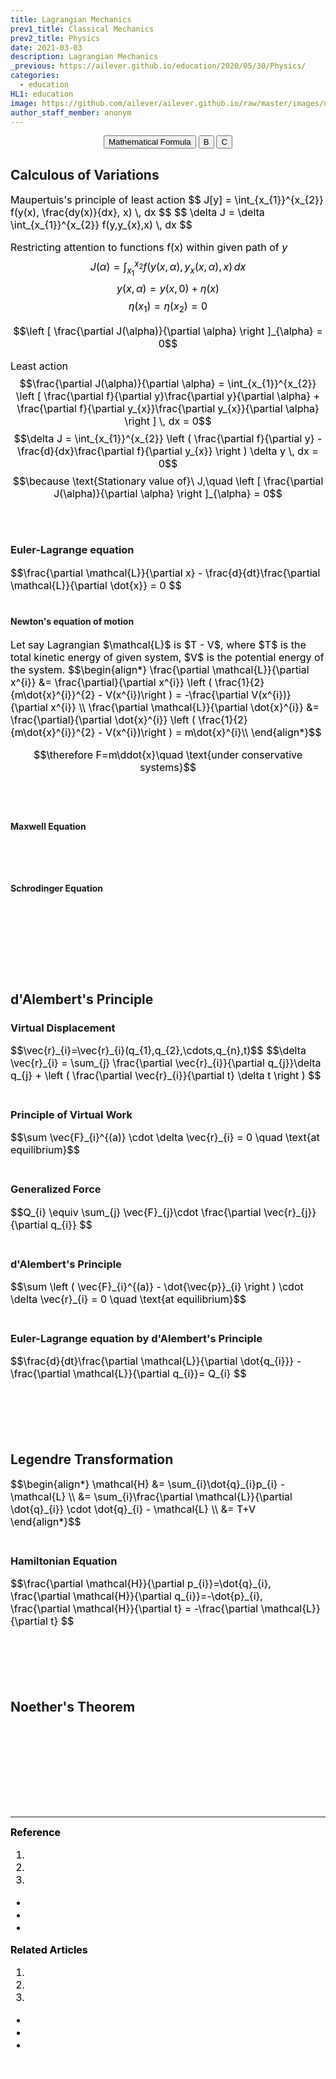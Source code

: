 ```yaml
---
title: Lagrangian Mechanics
prev1_title: Classical Mechanics
prev2_title: Physics
date: 2021-03-03
description: Lagrangian Mechanics
_previous: https://ailever.github.io/education/2020/05/30/Physics/
categories:
  - education
HL1: education
image: https://github.com/ailever/ailever.github.io/raw/master/images/unsplash/gray_Physics.png
author_staff_member: anonym
---
```


<!-- Top Block -->
<div align="center" class="top_btn_box">
  <button class="top_btn" type="button" onclick="location.href='https://en.wikipedia.org/wiki/Help:Displaying_a_formula'">Mathematical Formula</button>
  <button class="top_btn" type="button" onclick="location.href='#'">B</button>
  <button class="top_btn" type="button" onclick="location.href='#'">C</button>
</div>
<!-- Top Block -->


## Calculous of Variations
<div align="left" style="font-size:medium;font-weight:normal;color:black;background-color:unset;">
Maupertuis's principle of least action
$$
J[y] = \int_{x_{1}}^{x_{2}} f(y(x), \frac{dy(x)}{dx}, x) \, dx 
$$
$$
\delta J = \delta \int_{x_{1}}^{x_{2}} f(y,y_{x},x) \, dx  
$$

Restricting attention to functions f(x) within given path of $y$
$$J(\alpha) = \int_{x_{1}}^{x_{2}} f(y(x, \alpha), y_{x}(x, \alpha), x) \, dx$$
$$y(x, \alpha) = y(x, 0) + \eta(x) $$
$$\eta (x_{1}) = \eta (x_{2}) = 0$$


$$\left [ \frac{\partial J(\alpha)}{\partial \alpha} \right ]_{\alpha} = 0$$

Least action
$$\frac{\partial J(\alpha)}{\partial \alpha} = \int_{x_{1}}^{x_{2}} \left [ \frac{\partial f}{\partial y}\frac{\partial y}{\partial \alpha} + \frac{\partial f}{\partial y_{x}}\frac{\partial y_{x}}{\partial \alpha} \right ] \, dx = 0$$
$$\delta J = \int_{x_{1}}^{x_{2}} \left (  \frac{\partial f}{\partial y} - \frac{d}{dx}\frac{\partial f}{\partial y_{x}} \right ) \delta y \, dx = 0$$
$$\because \text{Stationary value of}\ J,\quad \left [ \frac{\partial J(\alpha)}{\partial \alpha} \right ]_{\alpha} = 0$$
<br><br></div>

### Euler-Lagrange equation
<div align="left" style="font-size:medium;font-weight:normal;color:black;background-color:unset;">
$$\frac{\partial \mathcal{L}}{\partial x} - \frac{d}{dt}\frac{\partial \mathcal{L}}{\partial \dot{x}} = 0 $$
<br><br></div>

#### Newton's equation of motion
<div align="left" style="font-size:medium;font-weight:normal;color:black;background-color:unset;">
Let say Lagrangian $\mathcal{L}$ is $T - V$, where $T$ is the total kinetic energy of given system, $V$ is the potential energy of the system.
$$\begin{align*}
\frac{\partial \mathcal{L}}{\partial x^{i}} &= 
  \frac{\partial}{\partial x^{i}} \left ( \frac{1}{2}{m\dot{x}^{i}}^{2} - V(x^{i})\right ) 
  = -\frac{\partial V(x^{i})}{\partial x^{i}} \\
\frac{\partial \mathcal{L}}{\partial \dot{x}^{i}} &= 
   \frac{\partial}{\partial \dot{x}^{i}} \left ( \frac{1}{2}{m\dot{x}^{i}}^{2} - V(x^{i})\right )
  = m\dot{x}^{i}\\
\end{align*}$$  

$$\therefore F=m\ddot{x}\quad \text{under conservative systems}$$

<br><br></div>

#### Maxwell Equation
<div align="left" style="font-size:medium;font-weight:normal;color:black;background-color:unset;">　<br><br></div>

#### Schrodinger Equation
<div align="left" style="font-size:medium;font-weight:normal;color:black;background-color:unset;">　<br><br></div>

<br><br><br>
## d'Alembert's Principle
### Virtual Displacement
<div align="left" style="font-size:medium;font-weight:normal;color:black;background-color:unset;">
$$\vec{r}_{i}=\vec{r}_{i}(q_{1},q_{2},\cdots,q_{n},t)$$
$$\delta \vec{r}_{i} = \sum_{j} \frac{\partial \vec{r}_{i}}{\partial q_{j}}\delta q_{j} + \left ( \frac{\partial \vec{r}_{i}}{\partial t} \delta t \right ) $$
<br><br></div>

### Principle of Virtual Work
<div align="left" style="font-size:medium;font-weight:normal;color:black;background-color:unset;">
$$\sum \vec{F}_{i}^{(a)} \cdot \delta \vec{r}_{i} = 0 \quad \text{at equilibrium}$$
<br><br></div>

### Generalized Force
<div align="left" style="font-size:medium;font-weight:normal;color:black;background-color:unset;">
$$Q_{i} \equiv \sum_{j} \vec{F}_{j}\cdot \frac{\partial \vec{r}_{j}}{\partial q_{i}} $$
<br><br></div>

### d'Alembert's Principle
<div align="left" style="font-size:medium;font-weight:normal;color:black;background-color:unset;">
$$\sum \left ( \vec{F}_{i}^{(a)} - \dot{\vec{p}}_{i} \right ) \cdot \delta \vec{r}_{i} = 0 \quad \text{at equilibrium}$$
<br><br></div>

### Euler-Lagrange equation by d'Alembert's Principle
<div align="left" style="font-size:medium;font-weight:normal;color:black;background-color:unset;">
$$\frac{d}{dt}\frac{\partial \mathcal{L}}{\partial \dot{q_{i}}} - \frac{\partial \mathcal{L}}{\partial q_{i}}= Q_{i} $$
<br><br></div>

<br><br><br>
## Legendre Transformation
<div align="left" style="font-size:medium;font-weight:normal;color:black;background-color:unset;">
$$\begin{align*}
  \mathcal{H} &= \sum_{i}\dot{q}_{i}p_{i} - \mathcal{L} \\
              &= \sum_{i}\frac{\partial \mathcal{L}}{\partial \dot{q}_{i}} \cdot \dot{q}_{i} - \mathcal{L} \\
              &= T+V
\end{align*}$$  
<br><br></div>

### Hamiltonian Equation
<div align="left" style="font-size:medium;font-weight:normal;color:black;background-color:unset;">
$$\frac{\partial \mathcal{H}}{\partial p_{i}}=\dot{q}_{i}, \frac{\partial \mathcal{H}}{\partial q_{i}}=-\dot{p}_{i}, \frac{\partial \mathcal{H}}{\partial t} = -\frac{\partial \mathcal{L}}{\partial t} $$
<br><br></div>


<br><br><br>
## Noether's Theorem


<!-- Content Block -->
<div align="left" style="font-size:medium;font-weight:normal;color:black;background-color:unset;">　<br><br></div>
<div align="left" style="font-size:medium;font-weight:normal;color:black;background-color:unset;">　<br><br></div>
<div align="left" style="font-size:medium;font-weight:normal;color:black;background-color:unset;">　<br><br></div>
<!-- Content Block -->

---

<!-- Reference Block -->
<div align="left" style="font-size:medium;font-weight:normal;color:black;background-color:unset;">
<b id='REF'>Reference</b>
<ol>
  <li><a href="#"></a></li>
  <li><a href="#"></a></li>
  <li><a href="#"></a></li>
</ol>
<ul>
  <li><a href="#"></a></li>
  <li><a href="#"></a></li>
  <li><a href="#"></a></li>
</ul>
</div>
<!-- Reference Block -->

<!-- Article Block -->
<div align="left" style="font-size:medium;font-weight:normal;color:black;background-color:unset;">
<b id='ART'>Related Articles</b>
<ol>
  <li><a href="#"></a></li>
  <li><a href="#"></a></li>
  <li><a href="#"></a></li>
</ol>
<ul>
  <li><a href="#"></a></li>
  <li><a href="#"></a></li>
  <li><a href="#"></a></li>
</ul>
</div>
<!-- Article Block -->

<!-- Bottom Block -->
<div align="center" class="bottom_btn_box">
  <span class="bottom_btn"><a href="https://github.com/ailever/ailever.github.io/blob/master/_posts/education/2021-03-03-_PHY-cm-en-lagrangian-mechanics.md" target="_blank" style="color:white">Edit</a></span>
</div>
<!-- Bottom Block -->

<!-- Notice
# Mathematical Expression
- outline : $  $
- inline  : $$  $$

# Default Div Tag
- align : left, right, center
- font-size : xx-small, x-small, small, medium, large, x-large, xx-large
- font-weight : normal, bold
- color : red, orange, yellow, green, cyan, blue, purple, pink, white, gray, brown
- background-color : red, orange, yellow, green, cyan, blue, purple, pink, white, gray, brown

# Html Ref
- color code : https://htmlcolorcodes.com/
- tags : https://www.w3schools.com/tags/default.asp
- attributes : https://www.w3schools.com/tags/ref_attributes.asp
Notice -->


